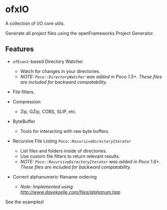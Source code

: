 ofxIO
=========

A collection of I/O core utils.

Generate all project files using the openFrameworks Project Generator.

## Features
* `ofEvent`-based Directory Watcher
    * Watch for changes in your directories.
    * _NOTE: `Poco::DirectoryWatcher` was added in Poco 1.5+.  These files are included for backward compatability._

* File filters.
* Compression
    * Zip, GZip, COBS, SLIP, etc.
* ByteBuffer
    * Tools for interacting with raw byte buffers.
* Recursive File Listing `Poco::RecursiveDirectoryIterator`
    * List files and folders inside of directories.
    * Use custom file filters to return relevant results.
    * _NOTE: `Poco::RecursiveDirectoryIterator` was added in Poco 1.6+.  These files are included for backward compatability._
* Correct alphanumeric filename ordering
    * _Note: Implemented using http://www.davekoelle.com/files/alphanum.hpp_

See the examples!

